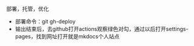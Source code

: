 部署，托管，优化
- 部署命令：git gh-deploy
- 输出结束后，去github打开actions观察绿色对勾，通过以后打开settings-pages，找到网址打开就是mkdocs个人站点